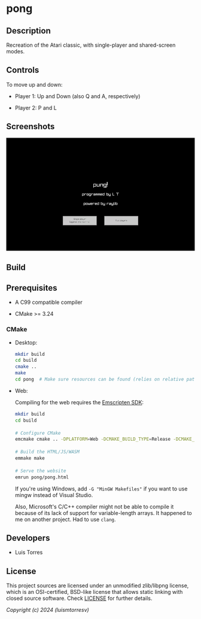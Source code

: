 # pong

## Description

Recreation of the Atari classic, with single-player and shared-screen modes.

## Controls

To move up and down:

- Player 1: Up and Down (also Q and A, respectively)

- Player 2: P and L

## Screenshots

![Demo](recordings/demo.gif)

## Build

## Prerequisites

- A C99 compatible compiler

- CMake >= 3.24

### CMake

- Desktop:

    ```bash
    mkdir build
    cd build
    cmake ..
    make
    cd pong  # Make sure resources can be found (relies on relative path).
    ```

- Web:

    Compiling for the web requires the [Emscripten
    SDK](https://emscripten.org/docs/getting_started/downloads.html):

    ``` bash
    mkdir build
    cd build

    # Configure CMake
    emcmake cmake .. -DPLATFORM=Web -DCMAKE_BUILD_TYPE=Release -DCMAKE_EXECUTABLE_SUFFIX=".html"

    # Build the HTML/JS/WASM
    emmake make

    # Serve the website
    emrun pong/pong.html
    ```

    If you're using Windows, add `-G "MinGW Makefiles"` if you want to use
    mingw instead of Visual Studio.

    Also, Microsoft's C/C++ compiler might not be able to compile it because of
    its lack of support for variable-length arrays. It happened to me on
    another project. Had to use `clang`.

## Developers

- Luis Torres

## License

This project sources are licensed under an unmodified zlib/libpng license,
which is an OSI-certified, BSD-like license that allows static linking with
closed source software. Check [LICENSE](LICENSE) for further details.

*Copyright (c) 2024  (luismtorresv)*
